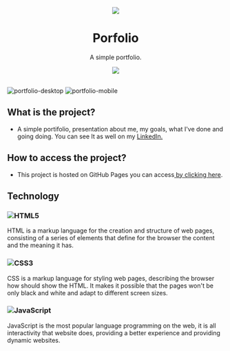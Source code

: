 <div align="center">
    <img src="https://user-images.githubusercontent.com/88911920/206751586-30925491-9b4e-4d9c-b6cb-14b2c129589a.png">
</div>

<h1 align="center">Porfolio</h1>

<p align="center">
A simple portfolio.
</p>

<div align="center">
    <img src="https://img.shields.io/badge/License-MIT-blue.svg">
</div>

<br>

![portfolio-desktop](https://user-images.githubusercontent.com/88911920/206763908-0022ef0c-6e4a-4ee3-b8ba-40bf4655c243.gif)
![portfolio-mobile](https://user-images.githubusercontent.com/88911920/206763811-8f55b341-46be-488b-99bf-03c0e1ecfd5d.gif)


## What is the project?
- A simple portifolio, presentation about me, my goals, what I've done and going doing. You can see It as well on my <a href="https://www.linkedin.com/in/luiz-guilherme-78905323a/">LinkedIn. </a>

## How to access the project?
- This project is hosted on GitHub Pages you can access<a href="https://luizgmelo.github.io/portfolio/"> by clicking here</a>.


## Technology
### ![HTML5](https://img.shields.io/badge/html5-%23E34F26.svg?logo=html5&logoColor=white) 
HTML is a markup language for the creation and structure of web pages, consisting of a series of elements that define for the browser the content and the meaning it has.
### ![CSS3](https://img.shields.io/badge/css3-%231572B6.svg?logo=css3&logoColor=white)
CSS is a markup language for styling web pages, describing the browser how should show the HTML. It makes it possible that the pages won't be only black and white and adapt to different screen sizes.
### ![JavaScript](https://img.shields.io/badge/javascript-%23323330.svg?logo=javascript&logoColor=%23F7DF1E)
JavaScript is the most popular language programming on the web, it is all interactivity that website does, providing a better experience and providing dynamic websites.
